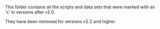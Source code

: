 This folder contains all the scripts and data sets that were marked with an 'x' in versions after v2.0.

They have been removed for versions v2.2 and higher.
